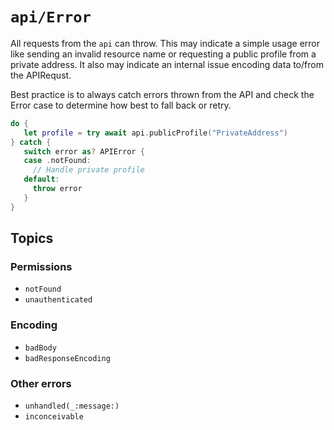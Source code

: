 # ``api/Error``

All requests from the ``api`` can throw. This may indicate a simple usage error like sending an invalid resource name or requesting a public profile from a private address. It also may indicate an internal issue encoding data to/from the APIRequst.

Best practice is to always catch errors thrown from the API and check the Error case to determine how best to fall back or retry.

```swift
do {
   let profile = try await api.publicProfile("PrivateAddress")
} catch {
   switch error as? APIError {
   case .notFound:
     // Handle private profile
   default:
     throw error
   }
}
```

## Topics

### Permissions

- ``notFound``
- ``unauthenticated``

### Encoding

- ``badBody``
- ``badResponseEncoding``

### Other errors 

- ``unhandled(_:message:)``
- ``inconceivable``
